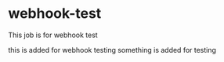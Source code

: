 # webhook-test
This job is for webhook test

this is added for webhook testing
something is added for testing
